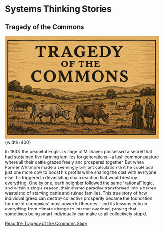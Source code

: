 # Systems Thinking Stories

## Tragedy of the Commons

![](./tragedy-of-the-commons/cover.jpg){width=400}

In 1833, the peaceful English village of Millhaven possessed 
a secret that had sustained five farming families for 
generations—a lush common pasture where all their 
cattle grazed freely and prospered together. 
But when Farmer Whitmore made a seemingly brilliant calculation that he could add just one more cow to boost his profits while sharing the cost with everyone else, 
he triggered a devastating chain reaction that 
would destroy everything. One by one, each 
neighbor followed the same "rational" logic, 
and within a single season, their shared paradise 
transformed into a barren wasteland of starving cattle 
and ruined families. This true story of how individual 
greed can destroy collective prosperity became the 
foundation for one of economics' most powerful 
theories—and its lessons echo in everything from 
climate change to internet overload, proving that 
sometimes being smart individually can make us all collectively stupid.

[Read the Tragedy of the Commons Story](./tragedy-of-the-commons/index.md)